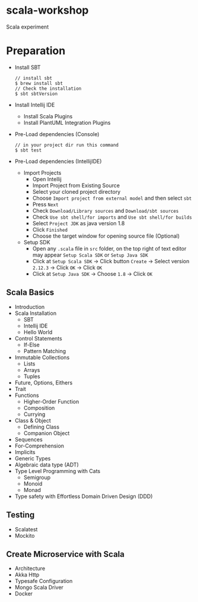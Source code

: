 # scala-workshop
Scala experiment

# Preparation
 * Install SBT
   ```
   // install sbt
   $ brew install sbt
   // Check the installation
   $ sbt sbtVersion
   ``` 
 * Install Intellij IDE
   * Install Scala Plugins
   * Install PlantUML Integration Plugins   
 * Pre-Load dependencies (Console)
   ```
   // in your project dir run this command
   $ sbt test
   ```
   
 * Pre-Load dependencies (IntellijIDE)
   * Import Projects
     * Open Intellij
     * Import Project from Existing Source
     * Select your cloned project directory
     * Choose `Import project from external model` and then select `sbt`
     * Press `Next`
     * Check `Download/Library sources` and `Download/sbt sources`
     * Check `Use sbt shell/for imports` and `Use sbt shell/for builds`
     * Select `Project JDK` as java version 1.8
     * Click `Finished`
     * Choose the target window for opening source file (Optional)
   * Setup SDK
     * Open any `.scala` file in `src` folder, on the top right of text editor may appear `Setup Scala SDK` or `Setup Java SDK`
     * Click at `Setup Scala SDK` -> Click button `Create` -> Select version `2.12.3` -> Click `OK` -> Click `OK`
     * Click at `Setup Java SDK` -> Choose `1.8` -> Click `OK`

## Scala Basics
* Introduction
* Scala Installation
  * SBT
  * Intellij IDE
  * Hello World
* Control Statements
  * If-Else
  * Pattern Matching
* Immutable Collections
  * Lists
  * Arrays
  * Tuples
* Future, Options, Eithers
* Trait
* Functions
  * Higher-Order Function
  * Composition
  * Currying
* Class & Object
  * Defining Class
  * Companion Object
* Sequences
* For-Comprehension
* Implicits
* Generic Types
* Algebraic data type (ADT)
* Type Level Programming with Cats
  * Semigroup
  * Monoid
  * Monad
* Type safety with Effortless Domain Driven Design (DDD)

## Testing
* Scalatest
* Mockito

## Create Microservice with Scala
* Architecture
* Akka Http
* Typesafe Configuration
* Mongo Scala Driver
* Docker